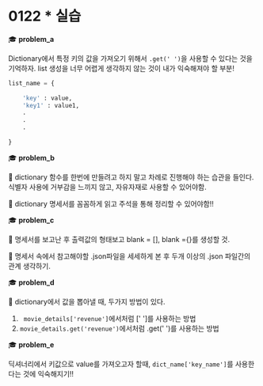 # 0122 * 실습



:mortar_board: **problem_a**

Dictionary에서 특정 키의 값을 가져오기 위해서 `.get(' ')`을 사용할 수 있다는 것을 기억하자. list 생성을 너무 어렵게 생각하지 않는 것이 내가 익숙해져야 할 부분!

```python
list_name = {
    
    'key' : value,
    'key1' : value1,
    .
    .
    .
    
}
```



:mortar_board: **problem_b**

:bookmark: dictionary 함수를 한번에 만들려고 하지 말고 차례로 진행해야 하는 습관을 들인다. 식별자 사용에 거부감을 느끼지 않고, 자유자재로 사용할 수 있어야함. 

:bookmark: dictionary 명세서를 꼼꼼하게 읽고 주석을 통해 정리할 수 있어야함!!



:mortar_board: **problem_c**

:bookmark: 명세서를 보고난 후 출력값의 형태보고 blank = [], blank ={}를 생성할 것.

:bookmark: 명세서 속에서 참고해야할 .json파일을 세세하게 본 후 두개 이상의 .json 파일간의 관계 생각하기.



:mortar_board: **problem_d**

:bookmark: dictionary에서 값을 뽑아낼 때, 두가지 방법이 있다. 

 1. ` movie_details['revenue']`에서처럼 [' ']를 사용하는 방법
 2. `movie_details.get('revenue')`에서처럼 .get(' ')를 사용하는 방법



:mortar_board: **problem_e**

딕셔너리에서 키값으로 value를 가져오고자 할때, `dict_name['key_name']`를 사용한 다는 것에 익숙해지기!!



